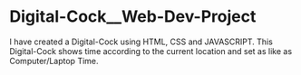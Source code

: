 # Digital-Cock__Web-Dev-Project
I have created a Digital-Cock using HTML, CSS and JAVASCRIPT. This Digital-Cock shows time according to the current location and set as like as Computer/Laptop Time.
